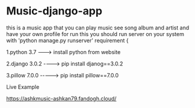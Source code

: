 # Music-django-app
this is a music app that you can play music see song album and artist and have your own profile
for run this you should run server on your system with 'python manage.py runserver'
requirement {

1.python 3.7 ---> install python from website

2.django 3.0.2  ----> pip install djanog==3.0.2

3.pillow 7.0.0 -----> pip install pillow==7.0.0

Live Example

https://ashkmusic-ashkan79.fandogh.cloud/
